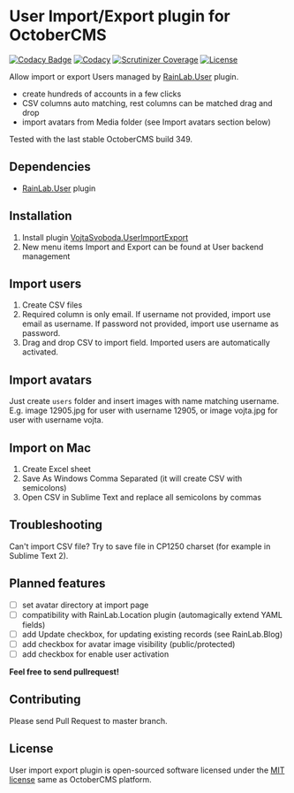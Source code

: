 # User Import/Export plugin for OctoberCMS


[![Codacy Badge](https://api.codacy.com/project/badge/Grade/9f8e598b493241b0be12f6dcc5bf3efc)](https://www.codacy.com/app/vojtasvoboda/oc-userimportexport-plugin?utm_source=github.com&amp;utm_medium=referral&amp;utm_content=vojtasvoboda/oc-userimportexport-plugin&amp;utm_campaign=badger)
[![Codacy](https://img.shields.io/codacy/9f8e598b493241b0be12f6dcc5bf3efc.svg)](https://www.codacy.com/app/vojtasvoboda/oc-userimportexport-plugin)
[![Scrutinizer Coverage](https://img.shields.io/scrutinizer/g/vojtasvoboda/oc-userimportexport-plugin.svg)](https://scrutinizer-ci.com/g/vojtasvoboda/oc-userimportexport-plugin/?branch=master)
[![License](https://img.shields.io/badge/license-MIT-blue.svg)](https://github.com/vojtasvoboda/oc-userimportexport-plugin/blob/master/LICENSE.md)

Allow import or export Users managed by [RainLab.User](http://octobercms.com/plugin/rainlab-user) plugin.

- create hundreds of accounts in a few clicks
- CSV columns auto matching, rest columns can be matched drag and drop
- import avatars from Media folder (see Import avatars section below)

Tested with the last stable OctoberCMS build 349.

## Dependencies

- [RainLab.User](http://octobercms.com/plugin/rainlab-user) plugin

## Installation

1. Install plugin [VojtaSvoboda.UserImportExport](http://octobercms.com/plugin/vojtasvoboda-userimportexport)
2. New menu items Import and Export can be found at User backend management

## Import users

1. Create CSV files
2. Required column is only email. If username not provided, import use email as username. If password not provided, import use username as password.
3. Drag and drop CSV to import field. Imported users are automatically activated.

## Import avatars

Just create `users` folder and insert images with name matching username. E.g. image 12905.jpg for user with username 12905, or image vojta.jpg for user with username vojta.

## Import on Mac

1. Create Excel sheet
2. Save As Windows Comma Separated (it will create CSV with semicolons)
3. Open CSV in Sublime Text and replace all semicolons by commas

## Troubleshooting

Can't import CSV file? Try to save file in CP1250 charset (for example in Sublime Text 2).

## Planned features

- [ ] set avatar directory at import page
- [ ] compatibility with RainLab.Location plugin (automagically extend YAML fields)
- [ ] add Update checkbox, for updating existing records (see RainLab.Blog)
- [ ] add checkbox for avatar image visibility (public/protected)
- [ ] add checkbox for enable user activation

**Feel free to send pullrequest!**

## Contributing

Please send Pull Request to master branch.

## License

User import export plugin is open-sourced software licensed under the [MIT license](http://opensource.org/licenses/MIT) same as OctoberCMS platform.